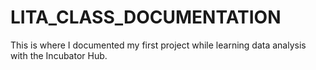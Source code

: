 # LITA_CLASS_DOCUMENTATION
This is where I documented my first project while learning data analysis with the Incubator Hub.
